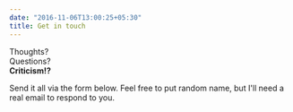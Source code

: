 ```yaml
---
date: "2016-11-06T13:00:25+05:30"
title: Get in touch
---
```


Thoughts?  
Questions?  
**Criticism!?** 

Send it all via the form below. Feel free to put random name, but I'll need a real email to respond to you.
